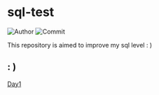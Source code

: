# sql-test

![Author](https://img.shields.io/badge/Author-Vincent-brightgreen)
![Commit](https://img.shields.io/github/last-commit/xxxVincent-L/sql-test)

This repository is aimed to improve my sql level : )


## : )

[Day1](https://github.com/xxxVincent-L/sql-test/blob/master/Day1/)


